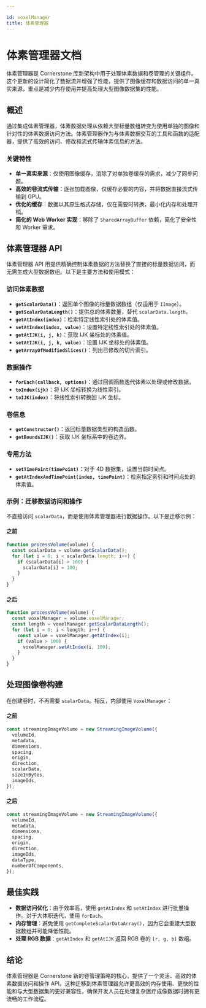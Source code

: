 ```yaml
---

id: voxelManager
title: 体素管理器
---
```


# 体素管理器文档

体素管理器是 Cornerstone 库新架构中用于处理体素数据和卷管理的关键组件。这个更新的设计简化了数据流并增强了性能，提供了图像缓存和数据访问的单一真实来源，重点是减少内存使用并提高处理大型图像数据集的性能。

## 概述

通过集成体素管理器，体素数据处理从依赖大型标量数组转变为使用单独的图像和针对性的体素数据访问方法。体素管理器作为与体素数据交互的工具和函数的适配器，提供了高效的访问、修改和流式传输体素信息的方法。

### 关键特性

- **单一真实来源**：仅使用图像缓存，消除了对单独卷缓存的需求，减少了同步问题。
- **高效的卷流式传输**：逐张加载图像，仅缓存必要的内容，并将数据直接流式传输到 GPU。
- **优化的缓存**：数据以其原生格式存储，仅在需要时转换，最小化内存和处理开销。
- **简化的 Web Worker 实现**：移除了 `SharedArrayBuffer` 依赖，简化了安全性和 Worker 需求。

## 体素管理器 API

体素管理器 API 用提供精确控制体素数据的方法替换了直接的标量数据访问，而无需生成大型数据数组。以下是主要方法和使用模式：

### 访问体素数据

- **`getScalarData()`**：返回单个图像的标量数据数组（仅适用于 `IImage`）。
- **`getScalarDataLength()`**：提供总的体素数量，替代 `scalarData.length`。
- **`getAtIndex(index)`**：检索特定线性索引处的体素值。
- **`setAtIndex(index, value)`**：设置特定线性索引处的体素值。
- **`getAtIJK(i, j, k)`**：获取 IJK 坐标处的体素值。
- **`setAtIJK(i, j, k, value)`**：设置 IJK 坐标处的体素值。
- **`getArrayOfModifiedSlices()`**：列出已修改的切片索引。

### 数据操作

- **`forEach(callback, options)`**：通过回调函数迭代体素以处理或修改数据。
- **`toIndex(ijk)`**：将 IJK 坐标转换为线性索引。
- **`toIJK(index)`**：将线性索引转换回 IJK 坐标。

### 卷信息

- **`getConstructor()`**：返回标量数据类型的构造函数。
- **`getBoundsIJK()`**：获取 IJK 坐标系中的卷边界。

### 专用方法

- **`setTimePoint(timePoint)`**：对于 4D 数据集，设置当前时间点。
- **`getAtIndexAndTimePoint(index, timePoint)`**：检索指定索引和时间点处的体素值。

### 示例：迁移数据访问和操作

不直接访问 `scalarData`，而是使用体素管理器进行数据操作。以下是迁移示例：

#### 之前

```javascript
function processVolume(volume) {
  const scalarData = volume.getScalarData();
  for (let i = 0; i < scalarData.length; i++) {
    if (scalarData[i] > 100) {
      scalarData[i] = 100;
    }
  }
}
```

#### 之后

```javascript
function processVolume(volume) {
  const voxelManager = volume.voxelManager;
  const length = voxelManager.getScalarDataLength();
  for (let i = 0; i < length; i++) {
    const value = voxelManager.getAtIndex(i);
    if (value > 100) {
      voxelManager.setAtIndex(i, 100);
    }
  }
}
```

## 处理图像卷构建

在创建卷时，不再需要 `scalarData`。相反，内部使用 `VoxelManager`：

#### 之前

```typescript
const streamingImageVolume = new StreamingImageVolume({
  volumeId,
  metadata,
  dimensions,
  spacing,
  origin,
  direction,
  scalarData,
  sizeInBytes,
  imageIds,
});
```

#### 之后

```typescript
const streamingImageVolume = new StreamingImageVolume({
  volumeId,
  metadata,
  dimensions,
  spacing,
  origin,
  direction,
  imageIds,
  dataType,
  numberOfComponents,
});
```

## 最佳实践

- **数据访问优化**：由于效率高，使用 `getAtIndex` 和 `setAtIndex` 进行批量操作。对于大体积迭代，使用 `forEach`。
- **内存管理**：避免使用 `getCompleteScalarDataArray()`，因为它会重建大型数据数组并可能降低性能。
- **处理 RGB 数据**：`getAtIndex` 和 `getAtIJK` 返回 RGB 卷的 `[r, g, b]` 数组。

## 结论

体素管理器是 Cornerstone 新的卷管理策略的核心，提供了一个灵活、高效的体素数据访问和操作 API。这种迁移到体素管理器允许更高效的内存使用、更快的性能和与大型数据集的更好兼容性，确保开发人员在处理复杂医疗成像数据时拥有更流畅的工作流程。
